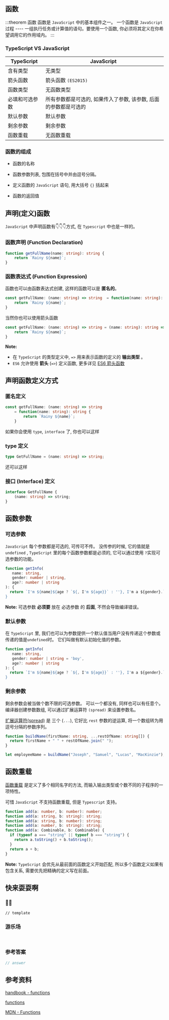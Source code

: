 ## 函数 <Badge text='一等公民' />

:::theorem 函数
函数是 `JavaScript` 中的基本组件之一。 一个函数是 `JavaScript` 过程 ---- 一组执行任务或计算值的语句。要使用一个函数, 你必须将其定义在你希望调用它的作用域内。
:::

### TypeScript VS JavaScript

| TypeScript     | JavaScript                                                   |
| -------------- | ------------------------------------------------------------ |
| 含有类型       | 无类型                                                       |
| 箭头函数       | 箭头函数 `(ES2015)`                                          |
| 函数类型       | 无函数类型                                                   |
| 必填和可选参数 | 所有参数都是可选的, 如果传入了参数, 该参数, 后面的参数都是可选的 |
| 默认参数       | 默认参数                                                     |
| 剩余参数       | 剩余参数                                                     |
| 函数重载       | 无函数重载                                                   |

### 函数的组成

- 函数的名称

- 函数参数列表, 包围在括号中并由逗号分隔。

- 定义函数的 `JavaScript` 语句, 用大括号 `{}` 括起来

- 函数的返回值

## 声明(定义)函数

`JavaScript` 中声明函数有👇👇👇方式, 在 `Typescript` 中也是一样的。

### 函数声明 (Function Declaration)

```ts
function getFullName(name: string): string {
	return `Rainy ${name}`;
}
```

### 函数表达式 (Function Expression)

函数也可以由函数表达式创建, 这样的函数可以是 **匿名的**。

```ts
const getFullName: (name: string) => string  = function(name: string): string {
	return `Rainy ${name}`;
}
```
当然你也可以使用箭头函数

```ts
const getFullName: (name: string) => string = (name: string): string => {
	return `Rainy ${name}`;
}
```

**Note:**

- 在 `TypeScript` 的类型定义中, `=>` 用来表示函数的定义的 **输出类型** 。
- `ES6` 允许使用 **箭头** (`=>`) 定义函数, 更多详见 [ES6 箭头函数](http://es6.ruanyifeng.com/#docs/function#%E7%AE%AD%E5%A4%B4%E5%87%BD%E6%95%B0)

## 声明函数定义方式

### 匿名定义

```ts {1}
const getFullName: (name: string) => string
	= function(name: string): string {
		return `Rainy ${name}`;
	}
```


如果你会使用 `type`, `interface` 了, 你也可以这样

### type 定义

```ts {1}
type GetFullName = (name: string) => string;
```

还可以这样

### 接口 (Interface) 定义

```ts {2}
interface GetFullName {
	(name: string) => string;
}
```

## 函数参数

### 可选参数

`JavaScript` 每个参数都是可选的, 可传可不传。 没传参的时候, 它的值就是 `undefined` , `TypeScript` 里的每个函数参数都是必须的, 它可以通过使用 `?`实现可选参数的功能。

```ts
function getInfo(
   name: string,
   gender: number | string,
   age?: number | string
): {
  return `I'm ${name}${age ? `${, I'm ${age}}` : ''}, I'm a ${gender}.`
}
```

**Note:** 可选参数 **必须要** 放在 必选参数 的 **后面**, 不然会导致编译错误。

### 默认参数

在 `TypeScript` 里, 我们也可以为参数提供一个默认值当用户没有传递这个参数或传递的值是`undefined`时。 它们叫做有默认初始化值的参数。

```ts
function getInfo(
   name: string,
   gender: number | string = 'boy',
   age?: number | string
): {
  return `I'm ${name}${age ? `${, I'm ${age}}` : ''}, I'm a ${gender}.`
}
```

### 剩余参数

剩余参数会被当做个数不限的可选参数。 可以一个都没有, 同样也可以有任意个。 编译器创建参数数组, 可以通过扩展运算符 `(spread)` 来设置参数名。

[扩展运算符(spread)](https://es6.ruanyifeng.com/?search=扩展&x=8&y=10#docs/array#扩展运算符) 是 三个 (`...`), 它好比 `rest` 参数的逆运算, 将一个数组转为用逗号分隔的参数序列。

```ts
function buildName(firstName: string, ...restOfName: string[]) {
  return firstName + " " + restOfName.join(" ");
}

let employeeName = buildName("Joseph", "Samuel", "Lucas", "MacKinzie");
```

## 函数重载

[函数重载](https://zh.wikipedia.org/wiki/函数重载) 是定义了多个相同名字的方法, 而输入输出类型或个数不同的子程序的一项特性。

可惜 `JavaScript` 不支持函数重载, 但是 `Typescript` 支持。

```ts
function add(a: number, b: number): number;
function add(a: string, b: string): string;
function add(a: string, b: number): string;
function add(a: number, b: string): string;
function add(a: Combinable, b: Combinable) {
  if (typeof a === "string" || typeof b === "string") {
    return a.toString() + b.toString();
  }
  return a + b;
}
```

**Note:**  `TypeScript` 会优先从最前面的函数定义开始匹配, 所以多个函数定义如果有包含关系, 需要优先把精确的定义写在前面。

## 快来耍耍啊

### 🌰🌰

<!-- 题目 -->

```
// template
```

### 游乐场

<br />

<Editor
  value='// enjoy yourself'
/>

### 参考答案

```ts
// answer
```

## 参考资料

[handbook - functions](https://www.typescriptlang.org/docs/handbook/functions.html)

[functions](https://basarat.gitbook.io/typescript/type-system/functions)

[MDN - Functions](https://developer.mozilla.org/en-US/docs/Web/JavaScript/Guide/Functions)

